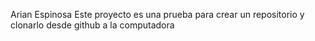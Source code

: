 Arian Espinosa
Este proyecto es una prueba para crear un repositorio y clonarlo desde github a la computadora